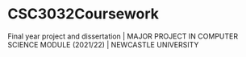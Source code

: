 # CSC3032Coursework
Final year project and dissertation | MAJOR PROJECT IN COMPUTER SCIENCE MODULE (2021/22) | NEWCASTLE UNIVERSITY
